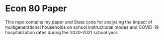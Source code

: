 # Econ 80 Paper

This repo contains my paper and Stata code for analyzing the impact of multigenerational households on school instructional modes and COVID-19 hospitalization rates during the 2020-2021 school year.
